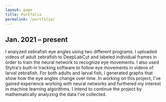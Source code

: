 ```yaml
---
layout: page
title: Portfolio
permalink: /portfolio/
---
```


## Jan. 2021 – present<br>
<p>I analyzed zebrafish eye angles using two different programs. I uploaded videos of adult zebrafish to DeepLabCut and labeled individual frames in order to train the neural network to recognize eye movements. I also used Stytra's built-in tracking software to follow eye movements in videos of larval zebrafish. For both adults and larval fish, I generated graphs that show how the eye angles change over time. In working on this project, I've gained experience working with neural networks and furthered my interest in machine learning algorithms. I intend to continue the project by mathematically analyzing the data I've collected.</p>
